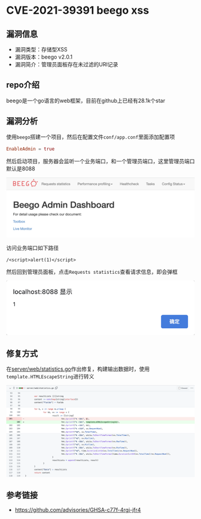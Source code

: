 # CVE-2021-39391 beego xss

## 漏洞信息
- 漏洞类型：存储型XSS
- 漏洞版本：beego v2.0.1
- 漏洞简介：管理员面板存在未过滤的URI记录

## repo介绍
beego是一个go语言的web框架，目前在github上已经有28.1k个star

## 漏洞分析
使用`beego`搭建一个项目，然后在配置文件`conf/app.conf`里面添加配置项
```conf
EnableAdmin = true
```
然后启动项目，服务器会监听一个业务端口，和一个管理员端口，这里管理员端口默认是8088

![images](images/1.png)

访问业务端口如下路径
```
/<script>alert(1)</script>
```
然后回到管理员面板，点击`Requests statistics`查看请求信息，即会弹框

![images](images/2.png)

## 修复方式
在[server/web/statistics.go](https://github.com/beego/beego/pull/4729/files#diff-a855cebfd6acbe0bbe28f3ca2af03b874f76182b744366c151e7a185634873b8R102)作出修复，构建输出数据时，使用`template.HTMLEscapeString`进行转义

![images](images/3.png)

## 参考链接
- https://github.com/advisories/GHSA-c77f-4rgj-jfr4